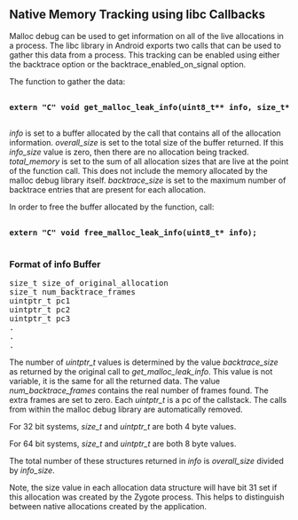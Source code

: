 Native Memory Tracking using libc Callbacks
-------------------------------------------
Malloc debug can be used to get information on all of the live allocations
in a process. The libc library in Android exports two calls that can be
used to gather this data from a process. This tracking can be enabled using
either the backtrace option or the backtrace\_enabled\_on\_signal option.

The function to gather the data:

<pre>
<b>
extern "C" void get_malloc_leak_info(uint8_t** info, size_t* overall_size, size_t* info_size, size_t* total_memory, size_t* backtrace_size);
</b>
</pre>

<i>info</i> is set to a buffer allocated by the call that contains all of
the allocation information.
<i>overall\_size</i> is set to the total size of the buffer returned. If this
<i>info\_size</i>
value is zero, then there are no allocation being tracked.
<i>total\_memory</i> is set to the sum of all allocation sizes that are live at
the point of the function call. This does not include the memory allocated
by the malloc debug library itself.
<i>backtrace\_size</i> is set to the maximum number of backtrace entries
that are present for each allocation.

In order to free the buffer allocated by the function, call:

<pre>
<b>
extern "C" void free_malloc_leak_info(uint8_t* info);
</b>
</pre>

### Format of info Buffer
<pre>
size_t size_of_original_allocation
size_t num_backtrace_frames
uintptr_t pc1
uintptr_t pc2
uintptr_t pc3
.
.
.
</pre>

The number of <i>uintptr\_t</i> values is determined by the value
<i>backtrace\_size</i> as returned by the original call to
<i>get\_malloc\_leak\_info</i>. This value is not variable, it is the same
for all the returned data. The value
<i>num\_backtrace\_frames</i> contains the real number of frames found. The
extra frames are set to zero. Each <i>uintptr\_t</i> is a pc of the callstack.
The calls from within the malloc debug library are automatically removed.

For 32 bit systems, <i>size\_t</i> and <i>uintptr\_t</i> are both 4 byte values.

For 64 bit systems, <i>size\_t</i> and <i>uintptr\_t</i> are both 8 byte values.

The total number of these structures returned in <i>info</i> is
<i>overall\_size</i> divided by <i>info\_size</i>.

Note, the size value in each allocation data structure will have bit 31 set
if this allocation was created by the Zygote process. This helps to distinguish
between native allocations created by the application.
